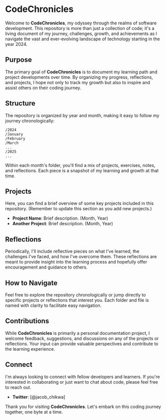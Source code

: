# CodeChronicles

Welcome to **CodeChronicles**, my odyssey through the realms of software development. This repository is more than just a collection of code; it's a living document of my journey, challenges, growth, and achievements as I navigate the vast and ever-evolving landscape of technology starting in the year 2024.

## Purpose

The primary goal of **CodeChronicles** is to document my learning path and project developments over time. By organizing my progress, reflections, and projects, I hope not only to track my growth but also to inspire and assist others on their coding journey.

## Structure

The repository is organized by year and month, making it easy to follow my journey chronologically:

```
/2024
/January
/February
/March
...
/2025
...
```

Within each month's folder, you'll find a mix of projects, exercises, notes, and reflections. Each piece is a snapshot of my learning and growth at that time.

## Projects

Here, you can find a brief overview of some key projects included in this repository. (Remember to update this section as you add new projects.)

- **Project Name**: Brief description. (Month, Year)
- **Another Project**: Brief description. (Month, Year)

## Reflections

Periodically, I'll include reflective pieces on what I've learned, the challenges I've faced, and how I've overcome them. These reflections are meant to provide insight into the learning process and hopefully offer encouragement and guidance to others.

## How to Navigate

Feel free to explore the repository chronologically or jump directly to specific projects or reflections that interest you. Each folder and file is named with clarity to facilitate easy navigation.

## Contributions

While **CodeChronicles** is primarily a personal documentation project, I welcome feedback, suggestions, and discussions on any of the projects or reflections. Your input can provide valuable perspectives and contribute to the learning experience.

## Connect

I'm always looking to connect with fellow developers and learners. If you're interested in collaborating or just want to chat about code, please feel free to reach out.

- **Twitter**: [@jacob_chikwa]

Thank you for visiting **CodeChronicles**. Let's embark on this coding journey together, one byte at a time.
